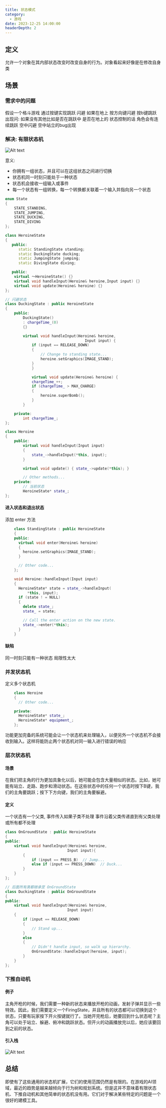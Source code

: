 ```yaml
---
title: 状态模式
category:
  - 游戏
date: 2023-12-25 14:00:00
headerDepth: 2 
---
```


## 定义
允许一个对象在其内部状态改变时改变自身的行为。对象看起来好像是在修改自身类 

## 场景

### 需求中的问题
假设一个格斗游戏 通过按键实现跳跃 闪避 如果在地上 按方向键闪避 按b键跳跃 出现问:
如果没有其他比如是否在跳跃中 是否在地上的 状态控制的话 角色会有连续跳跃  空中闪避 空中站立的bug出现

### 解决: 有限状态机

![Alt text](image-6.png)

意义:
- 你拥有一组状态，并且可以在这组状态之间进行切换
- 状态机同一时刻只能处于一种状态
- 状态机会接收一组输入或事件
- 每一个状态有一组转换，每一个转换都关联着一个输入并指向另一个状态


```c++
enum State
{
    STATE_STANDING,
    STATE_JUMPING,
    STATE_DUCKING,
    STATE_DIVING
};

class HeroineState
{
   public:
      static StandingState standing;
      static DuckingState ducking;
      static JumpingState jumping;
      static DivingState diving;

   public:
    virtual ～HeroineState() {}
    virtual void handleInput(Heroine& heroine,Input input) {}
    virtual void update(Heroine& heroine) {}
};

// 闪避状态
class DuckingState : public HeroineState
{
    public:
        DuckingState()
        : chargeTime_(0)
        {}

        virtual void handleInput(Heroine& heroine,
                                    Input input) {
            if (input == RELEASE_DOWN)
            {
                // Change to standing state...
                heroine.setGraphics(IMAGE_STAND);
            }
            }

            virtual void update(Heroine& heroine) {
            chargeTime_++;
            if (chargeTime_ > MAX_CHARGE)
            {
                heroine.superBomb();
            }
        }

    private:
        int chargeTime_;
};

class Heroine
{
    public:
        virtual void handleInput(Input input)
        {
            state_->handleInput(*this, input);
        }

        virtual void update() { state_->update(*this); }

        // Other methods...
    private:
        // 当前状态
        HeroineState* state_;
};

```

#### 进入状态和退出状态

添加 enter 方法
```C++
    class StandingState : public HeroineState
    {
    public:
      virtual void enter(Heroine& heroine)
      {
        heroine.setGraphics(IMAGE_STAND);
      }

      // Other code...
    };

    void Heroine::handleInput(Input input)
    {
      HeroineState* state = state_->handleInput(
          *this, input);
      if (state ! = NULL)
      {
        delete state_;
        state_ = state;

        // Call the enter action on the new state.
        state_->enter(*this);
      }
    }

```

#### 缺陷
同一时刻只能有一种状态 局限性太大

### 并发状态机
定义多个状态机
```C++
    class Heroine
    {
      // Other code...

    private:
      HeroineState* state_;
      HeroineState* equipment_;
    };
```

功能更加完备的系统可能会让一个状态机来处理输入，以便另外一个状态机不会接收到输入。这样将能防止两个状态机对同一输入进行错误的响应


### 层次状态机
#### 场景
在我们把主角的行为更加具象化以后，她可能会包含大量相似的状态。比如，她可能有站立、走路、跑步和滑动状态。在这些状态中的任何一个状态时按下B键，我们的主角要跳跃；按下下方向键，我们的主角要躲避。

#### 定义
一个状态有一个父类, 事件传入如果子类不处理 事件沿着父类传递直到有父类处理或所有都不处理

```C++
class OnGroundState : public HeroineState
{
public:
    virtual void handleInput(Heroine& heroine,
                            Input input){
        {
            if (input == PRESS_B)  // Jump...
            else if (input == PRESS_DOWN)  // Duck...
        }
    }
};

// 后面所有类都继承至 OnGroundState
class DuckingState : public OnGroundState
{
public:
    virtual void handleInput(Heroine& heroine,
                            Input input)
    {
        if (input == RELEASE_DOWN)
        {
            // Stand up...
        }
        else
        {
            // Didn't handle input, so walk up hierarchy.
            OnGroundState::handleInput(heroine, input);
        }
    }
};
```

### 下推自动机

#### 例子
主角开枪的时候，我们需要一种新的状态来播放开枪的动画，发射子弹并显示一些特效。因此，我们需要定义一个FiringState，并且所有的状态都可以切换到这个状态，只要有玩家按下开火按键就行了。当她开完枪后，她要回到什么状态呢？主角可以处于站立、躲避、俯冲和跳跃状态。但开火的动画播放完以后，她应该要回到之前的状态。

#### 引入栈
![Alt text](image-7.png)


## 总结
即使有了这些通用的状态机扩展，它们的使用范围仍然是有限的。在游戏的AI领域，最近的趋势是越来越倾向于行为树和规划系统。但是这并不意味着有限状态机、下推自动机和其他简单的状态机没有用。它们对于解决某些特定的问题是一个很好的建模工具。